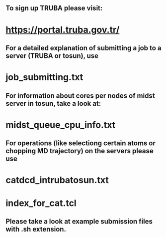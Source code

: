 ## To sign up TRUBA please visit:
# https://portal.truba.gov.tr/

## For a detailed explanation of submitting a job to a server (TRUBA or tosun), use
# job_submitting.txt

## For information about cores per nodes of midst server in tosun, take a look at:
# midst_queue_cpu_info.txt

## For operations (like selectiong certain atoms or chopping MD trajectory) on the servers please use 
# catdcd_intrubatosun.txt
# index_for_cat.tcl

## Please take a look at example submission files with .sh extension.
